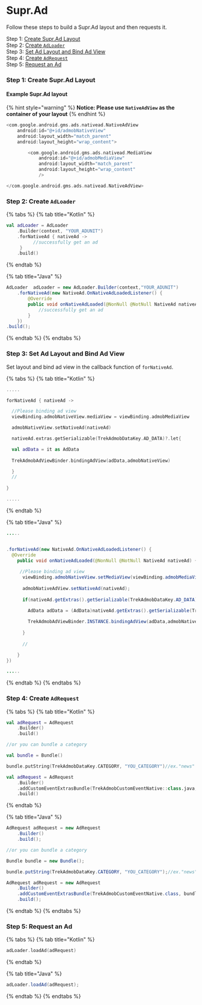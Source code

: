# Supr.Ad

Follow these steps to build a Supr.Ad layout and then requests it.

Step 1: [Create Supr.Ad Layout](supr.ad-layout.md#step-1-create-supr-ad-layout)\
Step 2: [Create `AdLoader`](supr.ad-layout.md#step-2-create-adloader)\
Step 3: [Set Ad Layout and Bind Ad View](supr.ad-layout.md#step-3-set-ad-layout-and-bind-ad-view)\
Step 4: [Create `AdRequest`](supr.ad-layout.md#step-4-create-adrequest)\
Step 5: [Request an Ad](supr.ad-layout.md#step-5-request-an-ad)

### Step 1: Create Supr.Ad Layout

#### **Example Supr.Ad layout**

{% hint style="warning" %}
**Notice: Please use `NativeAdView` as the container of your layout**
{% endhint %}

```kotlin
<com.google.android.gms.ads.nativead.NativeAdView
    android:id="@+id/admobNativeView"
    android:layout_width="match_parent"
    android:layout_height="wrap_content">

        <com.google.android.gms.ads.nativead.MediaView
            android:id="@+id/admobMediaView"
            android:layout_width="match_parent"
            android:layout_height="wrap_content" 
            />

</com.google.android.gms.ads.nativead.NativeAdView>
```

### Step 2: Create `AdLoader`

{% tabs %}
{% tab title="Kotlin" %}
```kotlin
val adLoader = AdLoader
    .Builder(context, "YOUR_ADUNIT")
    .forNativeAd { nativeAd ->
          //successfully get an ad
     }
    .build()
```
{% endtab %}

{% tab title="Java" %}
```java
AdLoader  adLoader = new AdLoader.Builder(context,"YOUR_ADUNIT")
    .forNativeAd(new NativeAd.OnNativeAdLoadedListener() {
        @Override
        public void onNativeAdLoaded(@NonNull @NotNull NativeAd nativeAd) {
            //successfully get an ad
        }
    })
.build();
```
{% endtab %}
{% endtabs %}

### Step 3: Set Ad Layout and Bind Ad View

Set layout and bind ad view in the callback function of `forNativeAd`.

{% tabs %}
{% tab title="Kotlin" %}
```kotlin
.....

forNativeAd { nativeAd ->

  //Please binding ad view
  viewBinding.admobNativeView.mediaView = viewBinding.admobMediaView

  admobNativeView.setNativeAd(nativeAd)

  nativeAd.extras.getSerializable(TrekAdmobDataKey.AD_DATA)?.let{

  val adData = it as AdData
  
  TrekAdmobAdViewBinder.bindingAdView(adData,admobNativeView)

  } 
  //      
   
}

.....
```
{% endtab %}

{% tab title="Java" %}
```java
.....


.forNativeAd(new NativeAd.OnNativeAdLoadedListener() {
  @Override
    public void onNativeAdLoaded(@NonNull @NotNull NativeAd nativeAd) {
                        
     //Please binding ad view
      viewBinding.admobNativeView.setMediaView(viewBinding.admobMediaView);
  
      admobNativeAdView.setNativeAd(nativeAd);
  
      if(nativeAd.getExtras().getSerializable(TrekAdmobDataKey.AD_DATA) != null){

        AdData adData = (AdData)nativeAd.getExtras().getSerializable(TrekAdmobDataKey.AD_DATA);
  
        TrekAdmobAdViewBinder.INSTANCE.bindingAdView(adData,admobNativeAdView);
  
      }
  
      //      

    }
})

.....
```
{% endtab %}
{% endtabs %}

### **Step 4: Create `AdRequest`**

{% tabs %}
{% tab title="Kotlin" %}
```kotlin
val adRequest = AdRequest
    .Builder()
    .build()

//or you can bundle a category

val bundle = Bundle()

bundle.putString(TrekAdmobDataKey.CATEGORY, "YOU_CATEGORY")//ex."news"

val adRequest = AdRequest
    .Builder()
    .addCustomEventExtrasBundle(TrekAdmobCustomEventNative::class.java, bundle)
    .build()
```
{% endtab %}

{% tab title="Java" %}
```java
AdRequest adRequest = new AdRequest
    .Builder()
    .build();

//or you can bundle a category

Bundle bundle = new Bundle();

bundle.putString(TrekAdmobDataKey.CATEGORY, "YOU_CATEGORY");//ex."news"

AdRequest adRequest = new AdRequest
    .Builder()
    .addCustomEventExtrasBundle(TrekAdmobCustomEventNative.class, bundle)
    .build();
```
{% endtab %}
{% endtabs %}

### **Step 5: Request an Ad**

{% tabs %}
{% tab title="Kotlin" %}
```kotlin
adLoader.loadAd(adRequest)
```
{% endtab %}

{% tab title="Java" %}
```java
adLoader.loadAd(adRequest);
```
{% endtab %}
{% endtabs %}
